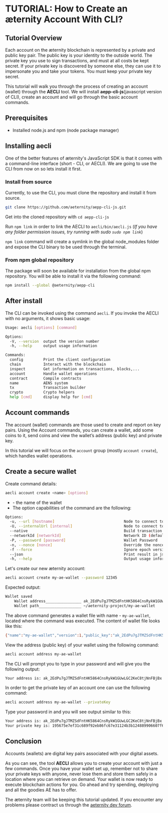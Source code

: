 # TUTORIAL: How to Create an æternity Account With CLI?

## Tutorial Overview

Each account on the æternity blockchain is represented by a private and public key pair. The public key is your identity to the outside world. The private key you use to sign transactions, and must at all costs be kept secret. If your private key is discovered by someone else, they can use it to impersonate you and take your tokens. You must keep your private key secret.

This tutorial will walk you through the process of creating an account (wallet) through the **AECLI** tool. We will install **aepp-cli-js**(javascript version of CLI), create an account and will go through the basic account commands.

## Prerequisites

- Installed node.js and npm (node package manager)

## Installing aecli

One of the better features of æternity's JavaScript SDK is that it comes with a command-line interface (short - CLI, or AECLI). We are going to use the CLI from now on so lets install it first.

### Install from source

Currently, to use the CLI, you must clone the repository and install it from source.
```bash
git clone https://github.com/aeternity/aepp-cli-js.git
```
Get into the cloned repository with  ```cd aepp-cli-js```

Run ```npm link``` in order to link the AECLI to ```aecli/bin/aecli.js``` (*If you have any folder permission issues, try running with sudo ```sudo npm link```*)

```npm link``` command will create a symlink in the global node_modules folder and expose the CLI binary to be used through the terminal.

### From npm global repository

The package will soon be available for installation from the global npm repository. You will be able to install it via the following command:
```bash
npm install --global @aeternity/aepp-cli
```

## After install

The CLI can be invoked using the command ```aecli```.
If you invoke the AECLI with no arguments, it shows basic usage:

```bash
Usage: aecli [options] [command]

Options:
  -V, --version  output the version number
  -h, --help     output usage information

Commands:
  config         Print the client configuration
  chain          Interact with the blockchain
  inspect        Get information on transactions, blocks,...
  account        Handle wallet operations
  contract       Compile contracts
  name           AENS system
  tx             Transaction builder
  crypto         Crypto helpers
  help [cmd]     display help for [cmd]
```

## Account commands
The account (wallet) commands are those used to create and report on key pairs. Using the Account commands, you can create a wallet, add some coins to it, send coins and view the wallet’s address (public key) and private key.

In this tutorial we will focus on the ```account``` group (mostly ```account create```), which handles wallet operations.

## Create a secure wallet 

Create command details:

```bash
aecli account create <name> [options] 
```
- <name> - the name of the wallet
- Тhe option capabilities of the command are the following:

```bash
Options:
  -u, --url [hostname]                               Node to connect to (default: "https://sdk-mainnet.aepps.com")
  -U, --internalUrl [internal]                       Node to connect to(internal) (default: "https://sdk-mainnet.aepps.com")
  --native                                           Build transaction natively
  --networkId [networkId]                            Network ID (default: ae_mainnet)
  -P, --password [password]                          Wallet Password
  -n, --nonce [nonce]                                Override the nonce that the transaction is going to be sent with
  -f --force                                         Ignore epoch version compatibility check
  --json                                             Print result in json format
  -h, --help                                         Output usage information
```
    
Let's create our new æternity account:

```bash
aecli account create my-ae-wallet --password 12345
```
Expected output: 

```bash
Wallet saved
    Wallet address________________ ak_2EdPu7gJTMZSdFntHK5864CnsRykW1GUwLGC2KeC8tjNnFBjBx
    Wallet path___________________ ~/aeternity-project/my-ae-wallet
```

The above command generates a wallet file with name - ```my-ae-wallet```, located where the command was executed.
The content of wallet file looks like this:

```bash
{"name":"my-ae-wallet","version":1,"public_key":"ak_2EdPu7gJTMZSdFntHK5864CnsRykW1GUwLGC2KeC8tjNnFBjBx","id":"55de7645-d692-4b7f-ba08-30d73018d521","crypto":{"secret_type":"ed25519","symmetric_alg":"xsalsa20-poly1305","ciphertext":"3a09b310f27235feee1028782ca770e3c7562f4fb2e49df1650a81d27504d70a0fefd0f90848996ea71b4676dc9d4ee6f626b7e438473e0b8731aee1a2fae08f1c63b8445e4088dfae26c31ee61e864d","cipher_params":{"nonce":"cbe0c81ef70cd2173b10071003462cc562d81c794ea2e823"},"kdf":"argon2id","kdf_params":{"memlimit_kib":65536,"opslimit":3,"parallelism":1,"salt":"f3445dee19949ac08f2aeb0e73a0c634"}}}
```
View the address (public key) of your wallet using the following command:

```bash
aecli account address my-ae-wallet
```
The CLI will prompt you to type in your password and will give you the following output:

```bash
Your address is: ak_2EdPu7gJTMZSdFntHK5864CnsRykW1GUwLGC2KeC8tjNnFBjBx
```

In order to get the private key of an account one can use the following command:

```bash
aecli account address my-ae-wallet --privateKey
```
Type your password in and you will see output similar to this:

```bash
Your address is: ak_2EdPu7gJTMZSdFntHK5864CnsRykW1GUwLGC2KeC8tjNnFBjBx
Your private key is: 195675e7ef31c689f92eb86fc67e31124b3b124889906607f63ee9d323834039a2a39512ab47c05b764883c04466533e0661007061a4787dc34e95de96b7b8e7
```

## Conclusion
Accounts (wallets) are digital key pairs associated with your digital assets.

As you can see, the tool **AECLI** allows you to create your account with just a few commands. Once you have your wallet set up, remember not to share your private keys with anyone, never lose them and store them safely in a location where you can retrieve on demand. Your wallet is now ready to execute blockchain actions for you. Go ahead and try spending, deploying and  all the goodies AE has to offer.

The æternity team will be keeping this tutorial updated. If you encounter any problems please contract us through the [aeternity dev forum](https://forum.aeternity.com/c/development).